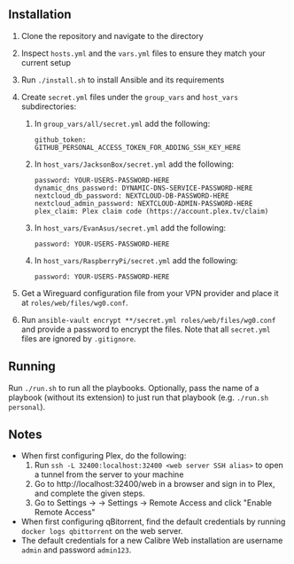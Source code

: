 ## Installation

1. Clone the repository and navigate to the directory
2. Inspect `hosts.yml` and the `vars.yml` files to ensure they match your current setup
3. Run `./install.sh` to install Ansible and its requirements
4. Create `secret.yml` files under the `group_vars` and `host_vars` subdirectories:

   1. In `group_vars/all/secret.yml` add the following:

      ```
      github_token: GITHUB_PERSONAL_ACCESS_TOKEN_FOR_ADDING_SSH_KEY_HERE
      ```

   2. In `host_vars/JacksonBox/secret.yml` add the following:

      ```
      password: YOUR-USERS-PASSWORD-HERE
      dynamic_dns_password: DYNAMIC-DNS-SERVICE-PASSWORD-HERE
      nextcloud_db_password: NEXTCLOUD-DB-PASSWORD-HERE
      nextcloud_admin_password: NEXTCLOUD-ADMIN-PASSWORD-HERE
      plex_claim: Plex claim code (https://account.plex.tv/claim)
      ```

   3. In `host_vars/EvanAsus/secret.yml` add the following:

      ```
      password: YOUR-USERS-PASSWORD-HERE
      ```

   4. In `host_vars/RaspberryPi/secret.yml` add the following:

      ```
      password: YOUR-USERS-PASSWORD-HERE
      ```

5. Get a Wireguard configuration file from your VPN provider and place it at `roles/web/files/wg0.conf`.

6. Run `ansible-vault encrypt **/secret.yml roles/web/files/wg0.conf` and provide a password to encrypt the files. Note that all `secret.yml` files are ignored by `.gitignore`.

## Running

Run `./run.sh` to run all the playbooks. Optionally, pass the name of a playbook (without its extension) to just run that playbook (e.g. `./run.sh personal`).

## Notes

- When first configuring Plex, do the following:
  1.  Run `ssh -L 32400:localhost:32400 <web server SSH alias>` to open a tunnel from the server to your machine
  2.  Go to http://localhost:32400/web in a browser and sign in to Plex, and complete the given steps.
  3.  Go to Settings -> <media server name> -> Settings -> Remote Access and click "Enable Remote Access"
- When first configuring qBitorrent, find the default credentials by running `docker logs qbittorrent` on the web server.
- The default credentials for a new Calibre Web installation are username `admin` and password `admin123`.

